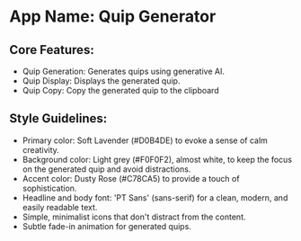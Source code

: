 # **App Name**: Quip Generator

## Core Features:

- Quip Generation: Generates quips using generative AI.
- Quip Display: Displays the generated quip.
- Quip Copy: Copy the generated quip to the clipboard

## Style Guidelines:

- Primary color: Soft Lavender (#D0B4DE) to evoke a sense of calm creativity.
- Background color: Light grey (#F0F0F2), almost white, to keep the focus on the generated quip and avoid distractions.
- Accent color: Dusty Rose (#C78CA5) to provide a touch of sophistication.
- Headline and body font: 'PT Sans' (sans-serif) for a clean, modern, and easily readable text.
- Simple, minimalist icons that don't distract from the content.
- Subtle fade-in animation for generated quips.